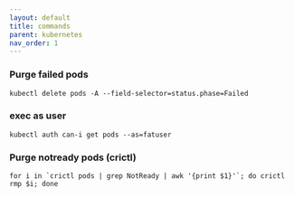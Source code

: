 ```yaml
---
layout: default
title: commands
parent: kubernetes
nav_order: 1
---
```


### Purge failed pods
```
kubectl delete pods -A --field-selector=status.phase=Failed
```

### exec as user
```
kubectl auth can-i get pods --as=fatuser
```

### Purge notready pods (crictl)
```
for i in `crictl pods | grep NotReady | awk '{print $1}'`; do crictl rmp $i; done
```